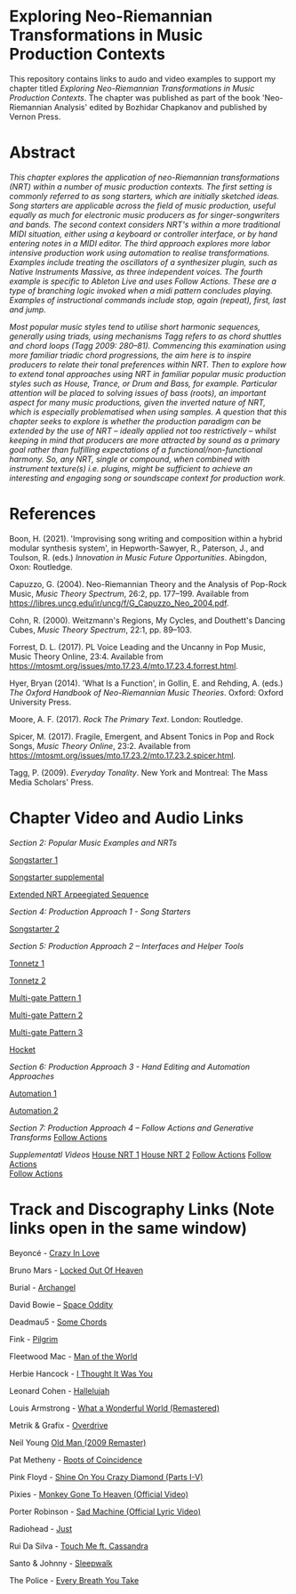 # Exploring Neo-Riemannian Transformations in Music Production Contexts
This repository contains links to audo and video examples to support my chapter titled _Exploring Neo-Riemannian Transformations in Music Production Contexts_. The chapter was published as part of the book 'Neo-Riemannian Analysis' edited by Bozhidar Chapkanov and published by Vernon Press.

# Abstract
_This chapter explores the application of neo-Riemannian transformations (NRT) within a number of music production contexts. The first setting is commonly referred to as song starters, which are initially sketched ideas. Song starters are applicable across the field of music production, useful equally as much for electronic music producers as for singer-songwriters and bands. The second context considers NRT's within a more traditional MIDI situation, either using a keyboard or controller interface, or by hand entering notes in a MIDI editor. The third approach explores more labor intensive production work using automation to realise transformations. Examples include treating the oscillators of a synthesizer plugin, such as Native Instruments Massive, as three independent voices. The fourth example is specific to Ableton Live and uses Follow Actions. These are a type of branching logic invoked when a midi pattern concludes playing. Examples of instructional commands include stop, again (repeat), first, last and jump._

_Most popular music styles tend to utilise short harmonic sequences, generally using triads, using mechanisms Tagg refers to as chord shuttles and chord loops (Tagg 2009: 280–81). Commencing this examination using more familiar triadic chord progressions, the aim here is to inspire producers to relate their tonal preferences within NRT. Then to explore how to extend tonal approaches using NRT in familiar popular music production styles such as House, Trance, or Drum and Bass, for example. Particular attention will be placed to solving issues of bass (roots), an important aspect for many music productions, given the inverted nature of NRT, which is especially problematised when using samples. A question that this chapter seeks to explore is whether the production paradigm can be extended by the use of NRT – ideally applied not too restrictively – whilst keeping in mind that producers are more attracted by sound as a primary goal rather than fulfilling expectations of a functional/non-functional harmony. So, any NRT, single or compound, when combined with instrument texture(s) i.e. plugins, might be sufficient to achieve an interesting and engaging song or soundscape context for production work._ 

# References

Boon, H. (2021). 'Improvising song writing and composition within a hybrid modular synthesis system', in Hepworth-Sawyer, R., Paterson, J., and Toulson, R. (eds.) _Innovation in Music Future Opportunities_. Abingdon, Oxon: Routledge.

Capuzzo, G. (2004). Neo-Riemannian Theory and the Analysis of Pop-Rock Music, _Music Theory Spectrum_, 26:2, pp. 177–199. Available from https://libres.uncg.edu/ir/uncg/f/G_Capuzzo_Neo_2004.pdf.

Cohn, R. (2000). Weitzmann's Regions, My Cycles, and Douthett's Dancing Cubes, _Music Theory Spectrum_, 22:1, pp. 89–103.

Forrest, D. L. (2017). PL Voice Leading and the Uncanny in Pop Music, Music Theory Online, 23:4. Available from https://mtosmt.org/issues/mto.17.23.4/mto.17.23.4.forrest.html. 

Hyer, Bryan (2014). 'What Is a Function', in Gollin, E. and Rehding, A. (eds.) _The Oxford Handbook of Neo-Riemannian Music Theories_. Oxford: Oxford University Press.

Moore, A. F. (2017). _Rock The Primary Text_. London: Routledge. 

Spicer, M. (2017). Fragile, Emergent, and Absent Tonics in Pop and Rock Songs, _Music Theory Online_, 23:2. Available from https://mtosmt.org/issues/mto.17.23.2/mto.17.23.2.spicer.html. 

Tagg, P. (2009). _Everyday Tonality_. New York and Montreal: The Mass Media Scholars' Press.

# Chapter Video and Audio Links

_Section 2: Popular Music Examples and NRTs_

   [Songstarter 1](https://youtu.be/-sSwje8hwwc)

   [Songstarter supplemental](https://youtu.be/AIR39h_YPc0)

   [Extended NRT Arpeegiated Sequence](https://youtu.be/AoyLePyzl6M)

_Section 4: Production Approach 1 - Song Starters_

   [Songstarter 2](https://youtu.be/4Kbi1YRwGxs)

_Section 5: Production Approach 2 – Interfaces and Helper Tools_

   [Tonnetz 1](https://youtu.be/JzSJv5gHpAM)

   [Tonnetz 2](https://youtu.be/jOheAeS5ntA)
   
   [Multi-gate Pattern 1](https://youtu.be/acJkKk88Jec)
   
   [Multi-gate Pattern 2](https://youtu.be/xTKVaNNvAgA)
   
   [Multi-gate Pattern 3](https://youtu.be/TC-6Hnp8JOg)
   
   [Hocket](https://youtu.be/0EeYGaEZLVk)

_Section 6: Production Approach 3 - Hand Editing and Automation Approaches_

   [Automation 1](https://youtu.be/N1Vny15AGNE)

   [Automation 2](https://youtu.be/6pr182fhr9Q)

_Section 7: Production Approach 4 – Follow Actions and Generative Transforms_
   [Follow Actions]()

_Supplementatl Videos_
   [House NRT 1]()
   [House NRT 2]()
   [Follow Actions]()
   [Follow Actions]()   
   [Follow Actions]()


# Track and Discography Links (Note links open in the same window)

Beyoncé - [Crazy In Love](https://youtu.be/ViwtNLUqkMY)

Bruno Mars - [Locked Out Of Heaven](https://youtu.be/e-fA-gBCkj0)

Burial - [Archangel](https://youtu.be/afyABj8oFVI)

David Bowie – [Space Oddity](https://youtu.be/iYYRH4apXDo)

Deadmau5 - [Some Chords](https://youtu.be/__2ABJjxzNo)

Fink - [Pilgrim](https://youtu.be/eRjm9dupL1k)

Fleetwood Mac - [Man of the World](https://youtu.be/8YaoGuBrqao)

Herbie Hancock - [I Thought It Was You](https://youtu.be/868YQyzPBkg)

Leonard Cohen - [Hallelujah](https://youtu.be/ttEMYvpoR-k)

Louis Armstrong - [What a Wonderful World (Remastered)](https://youtu.be/e1FN047_LT0)

Metrik & Grafix - [Overdrive](https://youtu.be/dZqWjgyR9rU)

Neil Young [Old Man (2009 Remaster)](https://youtu.be/rAtDrFdomN4)

Pat Metheny - [Roots of Coincidence](https://youtu.be/KAcr39zCvqM)

Pink Floyd - [Shine On You Crazy Diamond (Parts I-V)](https://youtu.be/54W8kktFE_o?t=518)

Pixies - [Monkey Gone To Heaven (Official Video)](https://youtu.be/EHC9HE7vazI)

Porter Robinson - [Sad Machine (Official Lyric Video)](https://youtu.be/HAIDqt2aUek)

Radiohead - [Just](https://youtu.be/oIFLtNYI3Ls)

Rui Da Silva - [Touch Me ft. Cassandra](https://youtu.be/3FkApmj8K1M)

Santo & Johnny - [Sleepwalk](https://youtu.be/co0qrS8wUaQ)

The Police - [Every Breath You Take](https://youtu.be/OMOGaugKpzs?t=79) 
